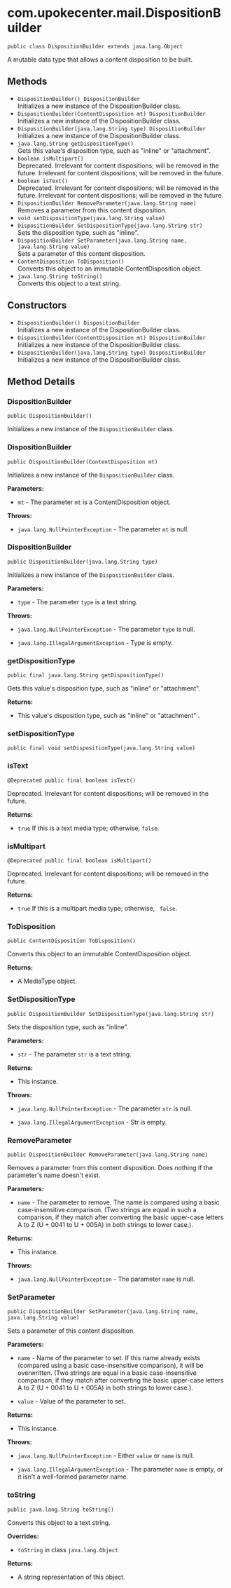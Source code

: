 # com.upokecenter.mail.DispositionBuilder

    public class DispositionBuilder extends java.lang.Object

A mutable data type that allows a content disposition to be built.

## Methods

* `DispositionBuilder() DispositionBuilder`<br>
 Initializes a new instance of the DispositionBuilder class.
* `DispositionBuilder​(ContentDisposition mt) DispositionBuilder`<br>
 Initializes a new instance of the DispositionBuilder class.
* `DispositionBuilder​(java.lang.String type) DispositionBuilder`<br>
 Initializes a new instance of the DispositionBuilder class.
* `java.lang.String getDispositionType()`<br>
 Gets this value's disposition type, such as "inline" or "attachment".
* `boolean isMultipart()`<br>
 Deprecated.
Irrelevant for content dispositions; will be removed in the future.
 Irrelevant for content dispositions; will be removed in the future.
* `boolean isText()`<br>
 Deprecated.
Irrelevant for content dispositions; will be removed in the future.
 Irrelevant for content dispositions; will be removed in the future.
* `DispositionBuilder RemoveParameter​(java.lang.String name)`<br>
 Removes a parameter from this content disposition.
* `void setDispositionType​(java.lang.String value)`<br>
* `DispositionBuilder SetDispositionType​(java.lang.String str)`<br>
 Sets the disposition type, such as "inline".
* `DispositionBuilder SetParameter​(java.lang.String name,
            java.lang.String value)`<br>
 Sets a parameter of this content disposition.
* `ContentDisposition ToDisposition()`<br>
 Converts this object to an immutable ContentDisposition object.
* `java.lang.String toString()`<br>
 Converts this object to a text string.

## Constructors

* `DispositionBuilder() DispositionBuilder`<br>
 Initializes a new instance of the DispositionBuilder class.
* `DispositionBuilder​(ContentDisposition mt) DispositionBuilder`<br>
 Initializes a new instance of the DispositionBuilder class.
* `DispositionBuilder​(java.lang.String type) DispositionBuilder`<br>
 Initializes a new instance of the DispositionBuilder class.

## Method Details

### DispositionBuilder
    public DispositionBuilder()
Initializes a new instance of the <code>DispositionBuilder</code> class.
### DispositionBuilder
    public DispositionBuilder​(ContentDisposition mt)
Initializes a new instance of the <code>DispositionBuilder</code> class.

**Parameters:**

* <code>mt</code> - The parameter <code>mt</code> is a ContentDisposition object.

**Throws:**

* <code>java.lang.NullPointerException</code> - The parameter <code>mt</code> is null.

### DispositionBuilder
    public DispositionBuilder​(java.lang.String type)
Initializes a new instance of the <code>DispositionBuilder</code> class.

**Parameters:**

* <code>type</code> - The parameter <code>type</code> is a text string.

**Throws:**

* <code>java.lang.NullPointerException</code> - The parameter <code>type</code> is null.

* <code>java.lang.IllegalArgumentException</code> - Type is empty.

### getDispositionType
    public final java.lang.String getDispositionType()
Gets this value's disposition type, such as "inline" or "attachment".

**Returns:**

* This value's disposition type, such as "inline" or "attachment" .

### setDispositionType
    public final void setDispositionType​(java.lang.String value)
### isText
    @Deprecated public final boolean isText()
Deprecated.
Irrelevant for content dispositions; will be removed in the future.

**Returns:**

* <code>true</code> If this is a text media type; otherwise, <code>false</code>.

### isMultipart
    @Deprecated public final boolean isMultipart()
Deprecated.
Irrelevant for content dispositions; will be removed in the future.

**Returns:**

* <code>true</code> If this is a multipart media type; otherwise, <code>
 false</code>.

### ToDisposition
    public ContentDisposition ToDisposition()
Converts this object to an immutable ContentDisposition object.

**Returns:**

* A MediaType object.

### SetDispositionType
    public DispositionBuilder SetDispositionType​(java.lang.String str)
Sets the disposition type, such as "inline".

**Parameters:**

* <code>str</code> - The parameter <code>str</code> is a text string.

**Returns:**

* This instance.

**Throws:**

* <code>java.lang.NullPointerException</code> - The parameter <code>str</code> is null.

* <code>java.lang.IllegalArgumentException</code> - Str is empty.

### RemoveParameter
    public DispositionBuilder RemoveParameter​(java.lang.String name)
Removes a parameter from this content disposition. Does nothing if the
 parameter's name doesn't exist.

**Parameters:**

* <code>name</code> - The parameter to remove. The name is compared using a basic
 case-insensitive comparison. (Two strings are equal in such a
 comparison, if they match after converting the basic upper-case
 letters A to Z (U + 0041 to U + 005A) in both strings to lower case.).

**Returns:**

* This instance.

**Throws:**

* <code>java.lang.NullPointerException</code> - The parameter <code>name</code> is null.

### SetParameter
    public DispositionBuilder SetParameter​(java.lang.String name, java.lang.String value)
Sets a parameter of this content disposition.

**Parameters:**

* <code>name</code> - Name of the parameter to set. If this name already exists
 (compared using a basic case-insensitive comparison), it will be
 overwritten. (Two strings are equal in a basic case-insensitive
 comparison, if they match after converting the basic upper-case
 letters A to Z (U + 0041 to U + 005A) in both strings to lower case.).

* <code>value</code> - Value of the parameter to set.

**Returns:**

* This instance.

**Throws:**

* <code>java.lang.NullPointerException</code> - Either <code>value</code> or <code>name</code> is null.

* <code>java.lang.IllegalArgumentException</code> - The parameter <code>name</code> is empty, or it isn't a
 well-formed parameter name.

### toString
    public java.lang.String toString()
Converts this object to a text string.

**Overrides:**

* <code>toString</code> in class <code>java.lang.Object</code>

**Returns:**

* A string representation of this object.
